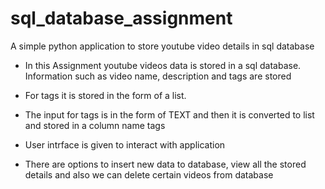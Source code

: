 # sql_database_assignment
A simple python application to store youtube video details in sql database

* In this Assignment youtube videos data is stored in a sql database. Information such as video name, description and tags are stored

* For tags it is stored in the form of a list. 

* The input for tags is in the form of TEXT and then it is converted to list and stored in a column name tags

* User intrface is given to interact with application

* There are options to insert new data to database, view all the stored details and also we can delete certain videos from database

